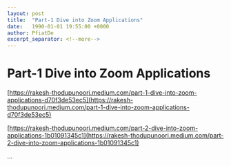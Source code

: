 ```yaml
---
layout: post
title:  "Part-1 Dive into Zoom Applications"
date:   1990-01-01 19:55:00 +0000
author: PfiatDe
excerpt_separator: <!--more-->
---
```


# Part-1 Dive into Zoom Applications

[https://rakesh-thodupunoori.medium.com/part-1-dive-into-zoom-applications-d70f3de53ec5](https://rakesh-thodupunoori.medium.com/part-1-dive-into-zoom-applications-d70f3de53ec5)

[https://rakesh-thodupunoori.medium.com/part-2-dive-into-zoom-applications-1b01091345c1](https://rakesh-thodupunoori.medium.com/part-2-dive-into-zoom-applications-1b01091345c1)

...
<!--more-->
